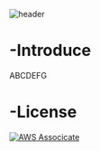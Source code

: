 ![header](https://capsule-render.vercel.app/api?type=waving&color=auto&height=200&section=header&text=Gyeol's%20Repository&fontSize=40)
# -Introduce
  ABCDEFG



<!-- # -Langauge
![PYTHON](https://img.shields.io/badge/PYTHON-%E2%98%85%E2%98%85%E2%98%85%E2%98%85%E2%98%86-069D7?style=plasitc&logo=Python&logoColor=white)
![C](https://img.shields.io/badge/C-%E2%98%85%E2%98%85%E2%98%85%E2%98%85%E2%98%86-069D7?style=plasitc&logo=C&logoColor=white) -->
# -License
[![AWS Associcate](https://user-images.githubusercontent.com/71872133/125107468-d3e07000-e11b-11eb-9dba-2ac8c022536f.png)](https://www.credly.com/badges/04d82aec-35b4-4f11-b03d-71435241f22e/public_url)
